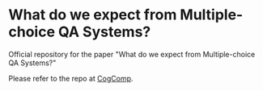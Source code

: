 # What do we expect from Multiple-choice QA Systems?
Official repository for the paper "What do we expect from Multiple-choice QA Systems?"

Please refer to the repo at [CogComp](https://github.com/CogComp/mcqa-expectations).
